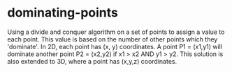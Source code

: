# dominating-points
Using a divide and conquer algorithm on a set of points to assign a value to each point. This value is based on the number of other points which they 'dominate'. In 2D, each point has (x, y) coordinates. A point P1 = (x1,y1) will dominate another point P2 = (x2,y2) if x1 > x2 AND y1 > y2. This solution is also extended to 3D, where a point has (x,y,z) coordinates.
